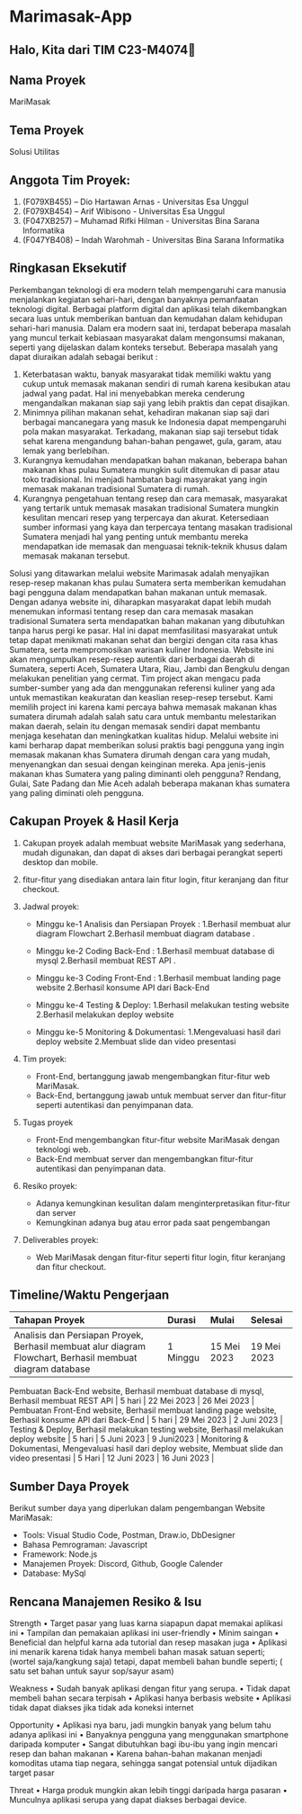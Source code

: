 # Marimasak-App

## Halo, Kita dari TIM C23-M4074👋

## Nama Proyek
MariMasak

## Tema Proyek
Solusi Utilitas

## Anggota Tim Proyek:
1. (F079XB455) – Dio Hartawan Arnas - Universitas Esa Unggul
2. (F079XB454) – Arif Wibisono - Universitas Esa Unggul
3. (F047XB257) – Muhamad Rifki Hilman - Universitas Bina Sarana Informatika
4. (F047YB408) – Indah Warohmah - Universitas Bina Sarana Informatika

## Ringkasan Eksekutif
  Perkembangan teknologi di era modern telah mempengaruhi cara manusia menjalankan kegiatan sehari-hari, dengan banyaknya pemanfaatan teknologi digital. Berbagai platform digital dan aplikasi telah dikembangkan secara luas untuk memberikan bantuan dan kemudahan dalam kehidupan sehari-hari manusia.
Dalam era modern saat ini, terdapat beberapa masalah yang muncul terkait kebiasaan masyarakat dalam mengonsumsi makanan, seperti yang dijelaskan dalam konteks tersebut. Beberapa masalah yang dapat diuraikan adalah sebagai berikut : 
1.	Keterbatasan waktu, banyak masyarakat tidak memiliki waktu yang cukup untuk memasak makanan sendiri di rumah karena kesibukan atau jadwal yang padat. Hal ini menyebabkan mereka cenderung mengandalkan makanan siap saji yang lebih praktis dan cepat disajikan.
2.	Minimnya pilihan makanan sehat, kehadiran makanan siap saji dari berbagai mancanegara yang masuk ke Indonesia dapat mempengaruhi pola makan masyarakat. Terkadang, makanan siap saji tersebut tidak sehat karena mengandung bahan-bahan pengawet, gula, garam, atau lemak yang berlebihan.
3.	Kurangnya kemudahan mendapatkan bahan makanan, beberapa bahan makanan khas pulau Sumatera mungkin sulit ditemukan di pasar atau toko tradisional. Ini menjadi hambatan bagi masyarakat yang ingin memasak makanan tradisional Sumatera di rumah. 
4.	Kurangnya pengetahuan tentang resep dan cara memasak, masyarakat yang tertarik untuk memasak masakan tradisional Sumatera mungkin kesulitan mencari resep yang terpercaya dan akurat. Ketersediaan sumber informasi yang kaya dan terpercaya tentang masakan tradisional Sumatera menjadi hal yang penting untuk membantu mereka mendapatkan ide memasak dan menguasai teknik-teknik khusus dalam memasak makanan tersebut.

Solusi yang ditawarkan melalui website Marimasak adalah menyajikan resep-resep makanan khas pulau Sumatera serta memberikan kemudahan bagi pengguna dalam mendapatkan bahan makanan untuk memasak. Dengan adanya website ini, diharapkan masyarakat dapat lebih mudah menemukan informasi tentang resep dan cara memasak masakan tradisional Sumatera serta mendapatkan bahan makanan yang dibutuhkan tanpa harus pergi ke pasar. Hal ini dapat memfasilitasi masyarakat untuk tetap dapat menikmati makanan sehat dan bergizi dengan cita rasa khas Sumatera, serta mempromosikan warisan kuliner Indonesia. Website ini akan mengumpulkan resep-resep autentik dari berbagai daerah di Sumatera, seperti Aceh, Sumatera Utara, Riau, Jambi dan Bengkulu dengan melakukan penelitian yang cermat. Tim project akan mengacu pada sumber-sumber yang  ada dan menggunakan referensi kuliner yang ada untuk memastikan keakuratan dan keaslian resep-resep tersebut.
Kami memilih project ini karena kami percaya bahwa memasak makanan khas sumatera dirumah adalah salah satu cara untuk membantu melestarikan makan daerah, selain itu dengan memasak sendiri dapat membantu menjaga kesehatan dan meningkatkan kualitas hidup. Melalui website ini kami berharap dapat memberikan solusi praktis bagi pengguna yang ingin memasak makanan khas Sumatera dirumah dengan cara yang mudah, menyenangkan dan sesuai dengan keinginan mereka.
Apa jenis-jenis makanan khas Sumatera yang paling diminanti oleh pengguna?
Rendang, Gulai, Sate Padang dan Mie Aceh adalah beberapa makanan khas sumatera yang paling diminati oleh pengguna.

## Cakupan Proyek & Hasil Kerja
1. Cakupan proyek adalah membuat website MariMasak yang sederhana, mudah digunakan, dan dapat di akses dari berbagai perangkat seperti desktop dan mobile.

2. fitur-fitur yang disediakan antara lain fitur login, fitur keranjang dan fitur checkout.

3. Jadwal proyek:
    - Minggu ke-1 Analisis dan Persiapan Proyek : 
    1.Berhasil membuat alur diagram Flowchart
    2.Berhasil membuat diagram database
.
    - Minggu ke-2 Coding Back-End : 
    1.Berhasil membuat database di mysql 
    2.Berhasil membuat REST API 
.
    - Minggu ke-3 Coding Front-End : 
    1.Berhasil membuat landing page website
    2.Berhasil konsume API dari Back-End

    - Minggu ke-4 Testing & Deploy:
    1.Berhasil melakukan testing website
    2.Berhasil melakukan deploy website 

    - Minggu ke-5 Monitoring & Dokumentasi:
    1.Mengevaluasi hasil dari deploy website
    2.Membuat slide dan video presentasi


4. Tim proyek:
    - Front-End, bertanggung jawab mengembangkan fitur-fitur web MariMasak.
    - Back-End, bertanggung jawab untuk membuat server dan fitur-fitur seperti autentikasi dan penyimpanan data.

5. Tugas proyek
    - Front-End mengembangkan fitur-fitur website MariMasak dengan teknologi web.
    - Back-End membuat server dan mengembangkan fitur-fitur autentikasi dan penyimpanan data.

6. Resiko proyek:
    - Adanya kemungkinan kesulitan dalam menginterpretasikan fitur-fitur dan server
    - Kemungkinan adanya bug atau error pada saat pengembangan

7. Deliverables proyek:
    - Web MariMasak dengan fitur-fitur seperti fitur login, fitur keranjang dan fitur checkout.

## Timeline/Waktu Pengerjaan
Tahapan Proyek | Durasi | Mulai | Selesai |
:--- | :--- | :--- | :--- |
Analisis dan Persiapan Proyek, Berhasil membuat alur diagram Flowchart, Berhasil membuat diagram database | 1 Minggu | 15 Mei 2023 | 19 Mei 2023 |
Pembuatan Back-End website, Berhasil membuat database di mysql, Berhasil membuat REST API 
 | 5 hari | 22 Mei 2023 | 26 Mei 2023 |
Pembuatan Front-End website, Berhasil membuat landing page website, Berhasil konsume API dari Back-End  | 5 hari  | 29 Mei 2023 | 2 Juni 2023 |
Testing & Deploy, Berhasil melakukan testing website, Berhasil melakukan deploy website | 5 hari | 5 Juni 2023 | 9 Juni2023 |
Monitoring & Dokumentasi, Mengevaluasi hasil dari deploy website, Membuat slide dan video presentasi
 | 5 Hari | 12 Juni 2023 | 16 Juni 2023 |

## Sumber Daya Proyek
Berikut sumber daya yang diperlukan dalam pengembangan Website MariMasak: 
- Tools: Visual Studio Code, Postman, Draw.io, DbDesigner
- Bahasa Pemrograman: Javascript
- Framework: Node.js
- Manajemen Proyek: Discord, Github, Google Calender
- Database: MySql 


## Rencana Manajemen Resiko & Isu
Strength
•	Target pasar yang luas karna siapapun dapat memakai aplikasi ini
•	Tampilan dan pemakaian aplikasi ini user-friendly
•	Minim saingan 
•	Beneficial dan helpful karna ada tutorial dan resep masakan juga
•	Aplikasi ini menarik karena tidak hanya membeli bahan masak satuan seperti; (wortel saja/kangkung saja) tetapi, dapat membeli bahan bundle seperti; 
( satu set bahan untuk sayur sop/sayur asam)

Weakness
•	Sudah banyak aplikasi dengan fitur yang serupa.
•	Tidak dapat membeli bahan secara terpisah
•	Aplikasi hanya berbasis website
•	Aplikasi tidak dapat diakses jika tidak ada koneksi internet

Opportunity
•	Aplikasi nya baru, jadi mungkin banyak yang belum tahu adanya aplikasi ini
•	Banyaknya pengguna yang menggunakan smartphone daripada komputer
•	Sangat dibutuhkan bagi ibu-ibu yang ingin mencari resep dan bahan makanan
•	Karena bahan-bahan makanan menjadi komoditas utama tiap negara, sehingga sangat potensial untuk dijadikan  target pasar

Threat
•	Harga produk mungkin akan lebih tinggi daripada harga pasaran
•	Munculnya aplikasi serupa yang dapat diakses berbagai device.


